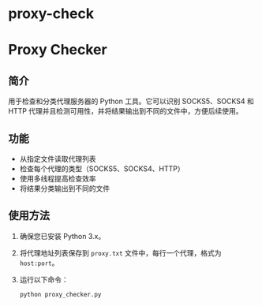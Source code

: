 # proxy-check
# Proxy Checker

## 简介
用于检查和分类代理服务器的 Python 工具。它可以识别 SOCKS5、SOCKS4 和 HTTP 代理并且检测可用性，并将结果输出到不同的文件中，方便后续使用。

## 功能

- 从指定文件读取代理列表
- 检查每个代理的类型（SOCKS5、SOCKS4、HTTP）
- 使用多线程提高检查效率
- 将结果分类输出到不同的文件

## 使用方法

1. 确保您已安装 Python 3.x。
2. 将代理地址列表保存到 `proxy.txt` 文件中，每行一个代理，格式为 `host:port`。
3. 运行以下命令：

   ```bash
   python proxy_checker.py
